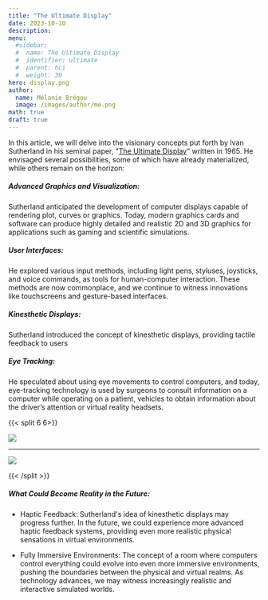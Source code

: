 ```yaml
---
title: "The Ultimate Display"
date: 2023-10-10
description: 
menu:
  #sidebar:
  #  name: The Ultimate Display
  #  identifier: ultimate
  #  parent: hci
  #  weight: 30
hero: display.png
author:
  name: Mélanie Brégou 
  image: /images/author/me.png
math: true
draft: true 
---
```


In this article, we will delve into the visionary concepts put forth by Ivan Sutherland in his seminal paper, "[The Ultimate Display](http://worrydream.com/refs/Sutherland%20-%20The%20Ultimate%20Display.pdf)" written in 1965. He envisaged several possibilities, some of which have already materialized, while others remain on the horizon:


##### Advanced Graphics and Visualization: 
Sutherland anticipated the development of computer displays capable of rendering plot, curves or graphics. Today, modern graphics cards and software can produce highly detailed and realistic 2D and 3D graphics for applications such as gaming and scientific simulations.

##### User Interfaces: 
He explored various input methods, including light pens, styluses, joysticks, and voice commands, as tools for human-computer interaction. These methods are now commonplace, and we continue to witness innovations like touchscreens and gesture-based interfaces.

##### Kinesthetic Displays: 
Sutherland introduced the concept of kinesthetic displays, providing tactile feedback to users

##### Eye Tracking: 
He speculated about using eye movements to control computers, and today, eye-tracking technology is used by surgeons to consult information on a computer while operating on a patient, vehicles to obtain information about the driver’s attention or virtual reality headsets.

{{< split 6 6>}}

<img src="/posts/hci/ultimate_display/advanced.png" >


---

<img src="/posts/hci/ultimate_display/eyetrack.png" >


{{< /split >}}

##### What Could Become Reality in the Future:

- Haptic Feedback: Sutherland's idea of kinesthetic displays may progress further. In the future, we could experience more advanced haptic feedback systems, providing even more realistic physical sensations in virtual environments.

- Fully Immersive Environments: The concept of a room where computers control everything could evolve into even more immersive environments, pushing the boundaries between the physical and virtual realms. As technology advances, we may witness increasingly realistic and interactive simulated worlds.

